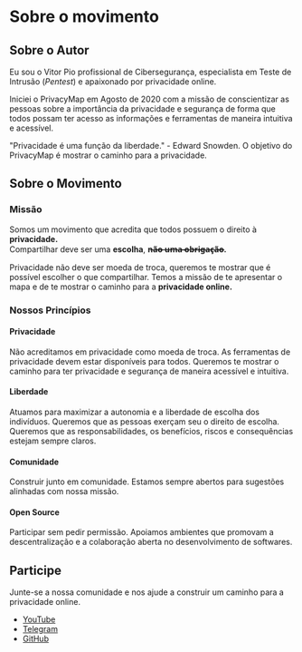 # Sobre o movimento

## Sobre o Autor

Eu sou o Vitor Pio profissional de Cibersegurança, especialista em Teste de Intrusão \(_Pentest_\) e apaixonado por privacidade online.

Iniciei o PrivacyMap em Agosto de 2020 com a missão de conscientizar as pessoas sobre a importância da privacidade e segurança de forma que todos possam ter acesso as informações e ferramentas de maneira intuitiva e acessível.

"Privacidade é uma função da liberdade." - Edward Snowden. O objetivo do PrivacyMap é mostrar o caminho para a privacidade. 

## Sobre o Movimento

### Missão

Somos um movimento que acredita que todos possuem o direito à **privacidade.**  
Compartilhar deve ser uma **escolha**, **n̶ã̶o̶ ̶u̶m̶a̶ ̶o̶b̶r̶i̶g̶a̶ç̶ã̶o̶.**

Privacidade não deve ser moeda de troca, queremos te mostrar que é possível escolher o que compartilhar. Temos a missão de te apresentar o mapa e de te mostrar o caminho para a **privacidade online.**

### Nossos Princípios

#### **Privacidade**

Não acreditamos em privacidade como moeda de troca. As ferramentas de privacidade devem estar disponíveis para todos. Queremos te mostrar o caminho para ter privacidade e segurança de maneira acessível e intuitiva.

#### Liberdade

Atuamos para maximizar a autonomia e a liberdade de escolha dos indivíduos. Queremos que as pessoas exerçam seu o direito de escolha. Queremos que as responsabilidades, os benefícios, riscos e consequências estejam sempre claros.

#### Comunidade

Construir junto em comunidade. Estamos sempre abertos para sugestões alinhadas com nossa missão.

#### Open Source

Participar sem pedir permissão. Apoiamos ambientes que promovam a descentralização e a colaboração aberta no desenvolvimento de softwares.

## Participe

Junte-se a nossa comunidade e nos ajude a construir um caminho para a privacidade online.

* [YouTube](https://www.youtube.com/c/PrivacyMap?sub_confirmation=1)
* [Telegram](https://t.me/privacymap)
* [GitHub](https://github.com/PrivacyMap/)





### 




